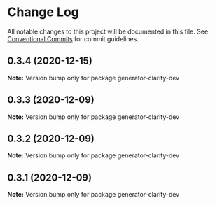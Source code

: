 # Change Log

All notable changes to this project will be documented in this file.
See [Conventional Commits](https://conventionalcommits.org) for commit guidelines.

## 0.3.4 (2020-12-15)

**Note:** Version bump only for package generator-clarity-dev





## 0.3.3 (2020-12-09)

**Note:** Version bump only for package generator-clarity-dev





## 0.3.2 (2020-12-09)

**Note:** Version bump only for package generator-clarity-dev





## 0.3.1 (2020-12-09)

**Note:** Version bump only for package generator-clarity-dev
